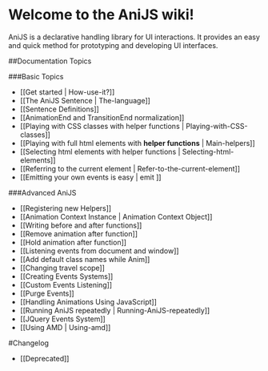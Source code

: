 Welcome to the AniJS wiki!
==========================

AniJS is a declarative handling library for UI interactions.
It provides an easy and quick method for prototyping and developing UI interfaces.

##Documentation Topics


###Basic Topics

- [[Get started | How-use-it?]]
- [[The AniJS Sentence | The-language]]
- [[Sentence Definitions]]
- [[AnimationEnd and TransitionEnd normalization]]
- [[Playing with CSS classes with helper functions | Playing-with-CSS-classes]]
- [[Playing with full html elements with **helper functions** | Main-helpers]]
- [[Selecting html elements with helper functions | Selecting-html-elements]]
- [[Referring to the current element | Refer-to-the-current-element]]
- [[Emitting your own events is easy | emit ]]


###Advanced AniJS

- [[Registering new Helpers]]
- [[Animation Context Instance | Animation Context Object]]
- [[Writing before and after functions]]
- [[Remove animation after function]]
- [[Hold animation after function]]
- [[Listening events from document and window]]
- [[Add default class names while Anim]]
- [[Changing travel scope]]
- [[Creating Events Systems]]
- [[Custom Events Listening]]
- [[Purge Events]]
- [[Handling Animations Using JavaScript]]
- [[Running AniJS repeatedly | Running-AniJS-repeatedly]]
- [[JQuery Events System]]
- [[Using AMD | Using-amd]]


#Changelog
- [[Deprecated]]
